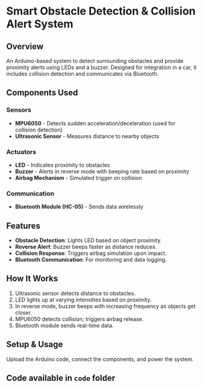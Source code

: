# Smart Obstacle Detection & Collision Alert System

## Overview
An Arduino-based system to detect surrounding obstacles and provide proximity alerts using LEDs and a buzzer. Designed for integration in a car, it includes collision detection and communicates via Bluetooth.

## Components Used

### Sensors
- **MPU6050** - Detects sudden acceleration/deceleration (used for collision detection)
- **Ultrasonic Sensor** - Measures distance to nearby objects

### Actuators
- **LED** - Indicates proximity to obstacles
- **Buzzer** - Alerts in reverse mode with beeping rate based on proximity
- **Airbag Mechanism** - Simulated trigger on collision

### Communication
- **Bluetooth Module (HC-05)** - Sends data wirelessly

## Features
- **Obstacle Detection**: Lights LED based on object proximity.
- **Reverse Alert**: Buzzer beeps faster as distance reduces.
- **Collision Response**: Triggers airbag simulation upon impact.
- **Bluetooth Communication**: For monitoring and data logging.

## How It Works
1. Ultrasonic sensor detects distance to obstacles.
2. LED lights up at varying intensities based on proximity.
3. In reverse mode, buzzer beeps with increasing frequency as objects get closer.
4. MPU6050 detects collision; triggers airbag release.
5. Bluetooth module sends real-time data.

## Setup & Usage
Upload the Arduino code, connect the components, and power the system.

Code available in `code` folder
---
